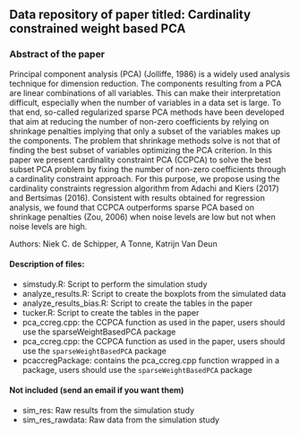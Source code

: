 ## Data repository of paper titled: Cardinality constrained weight based PCA

### Abstract of the paper

Principal component analysis (PCA) (Jolliffe, 1986) is a widely used analysis technique for dimension reduction. The components resulting from a PCA are linear combinations of all variables. This can make their interpretation difficult, especially when the number of variables in a data set is large. To that end, so-called regularized sparse PCA methods have been developed that aim at reducing the number of non-zero coefficients by relying on shrinkage penalties implying that only a subset of the variables makes up the components. The problem that shrinkage methods solve is not that of finding the best subset of variables optimizing the PCA criterion. In this paper we present cardinality constraint PCA (CCPCA) to solve the best subset PCA problem by fixing the number of non-zero coefficients through a cardinality constraint approach. For this purpose, we propose using the cardinality constraints regression algorithm from Adachi and Kiers (2017) and Bertsimas (2016). Consistent with results obtained for regression analysis, we found that CCPCA outperforms sparse PCA based on shrinkage penalties (Zou, 2006) when noise levels are low but not when noise levels are high.

Authors: Niek C. de Schipper, A Tonne, Katrijn Van Deun

#### Description of files:

- simstudy.R: Script to perform the simulation study
- analyze_results.R: Script to create the boxplots from the simulated data 
- analyze_results_bias.R: Script to create the tables in the paper 
- tucker.R: Script to create the tables in the paper 
- pca_ccreg.cpp: the CCPCA function as used in the paper, users should use the sparseWeightBasedPCA package 
- pca_ccreg.cpp: the CCPCA function as used in the paper, users should use the `sparseWeightBasedPCA` package 
- pcaccregPackage: contains the pca_ccreg.cpp function wrapped in a package, users should use the `sparseWeightBasedPCA` package 

#### Not included (send an email if you want them)
- sim_res: Raw results from the simulation study
- sim_res_rawdata: Raw data from the simulation study 

